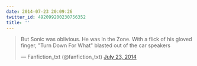 ```yaml
---
date: 2014-07-23 20:09:26
twitter_id: 492099200230756352
title: ''
---
```


<blockquote class="twitter-tweet"><p lang="en" dir="ltr">But Sonic was oblivious. He was In the Zone. With a flick of his gloved finger, &quot;Turn Down For What&quot; blasted out of the car speakers</p>&mdash; Fanfiction_txt (@fanfiction_txt) <a href="https://twitter.com/fanfiction_txt/status/492050304330784768?ref_src=twsrc%5Etfw">July 23, 2014</a></blockquote>
<script async src="https://platform.twitter.com/widgets.js" charset="utf-8"></script>

